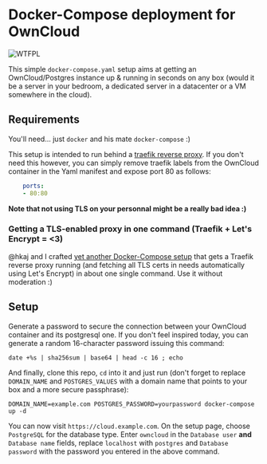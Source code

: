 Docker-Compose deployment for OwnCloud
======================================

![WTFPL](http://www.wtfpl.net/wp-content/uploads/2012/12/wtfpl-badge-4.png)

This simple `docker-compose.yaml` setup aims at getting an OwnCloud/Postgres
instance up & running in seconds on any box (would it be a server in your
bedroom, a dedicated server in a datacenter or a VM somewhere in the cloud).

Requirements
------------

You'll need... just `docker` and his mate `docker-compose` :)

This setup is intended to run behind a [traefik reverse proxy](https://traefik.io/).
If you don't need this however, you can simply remove traefik labels from the
OwnCloud container in the Yaml manifest and expose port 80 as follows:
```yaml
    ports:
    - 80:80
```
**Note that not using TLS on your personnal might be a really bad idea :)**

### Getting a TLS-enabled proxy in one command (Traefik + Let's Encrypt = <3)

@hkaj and I crafted [yet another Docker-Compose setup](https://github.com/hkaj/reverse_proxy) that gets a Traefik reverse
proxy running (and fetching all TLS certs in needs automatically using Let's
Encrypt) in about one single command. Use it without moderation :)

Setup
-----

Generate a password to secure the connection between your OwnCloud container
and its postgresql one. If you don't feel inspired today, you can generate a
random 16-character password issuing this command:
```shell
date +%s | sha256sum | base64 | head -c 16 ; echo
```

And finally, clone this repo, `cd` into it and just run (don't forget to
replace `DOMAIN_NAME` and `POSTGRES_VALUES` with a domain name that points to
your box and a more secure passphrase):
```shell
DOMAIN_NAME=example.com POSTGRES_PASSWORD=yourpassword docker-compose up -d
```

You can now visit `https://cloud.example.com`. On the setup page, choose
`PostgreSQL` for the database type. Enter `owncloud` in the `Database user`
**and** `Database name` fields, replace `localhost` with `postgres` and
`Database password` with the password you entered in the above command.
